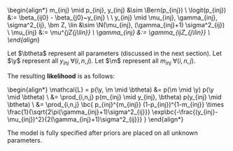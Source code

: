 \begin{align*}
  m_{inj} \mid p_{inj}, y_{inj} &\sim \Bern(p_{inj}) \\
  \logit(p_{inj}) &:= \beta_{ij0} - \beta_{j0}~y_{inj} \\
  \\
  y_{inj} \mid \mu_{inj}, \gamma_{inj}, \sigma^2_{ij}, \bm Z, \lin
  &\sim \N(\mu_{inj}, (\gamma_{inj}+1) \sigma^2_{ij}) \\
  \mu_{inj} &:= \mu^*_{jZ_{j\lin}} \\
  \gamma_{inj} &:= \gamma_{ijZ_{j\lin}} \\
\end{align*}

Let $\btheta$ represent all parameters (discussed in the next section).
Let $\y$ represent all $y_{inj} ~ \forall(i,n,j)$.
Let $\m$ represent all $m_{inj} ~ \forall(i,n,j)$.

The resulting **likelihood** is as follows:

\begin{align*}
\mathcal{L} = p(\y, \m \mid \btheta) &= p(\m \mid \y) p(\y \mid \btheta) \\
&= \prod_{i,n,j} p(m_{inj} \mid y_{inj}, \btheta) p(y_{inj} \mid \btheta) \\
&= \prod_{i,n,j} \bc{
  p_{inj}^{m_{inj}} (1-p_{inj})^{1-m_{inj}} \times 
   \frac{1}{\sqrt{2\pi(\gamma_{inj}+1)\sigma^2_{ij}}} \exp\bc{-\frac{(y_{inj}-\mu_{inj})^2}{2(\gamma_{inj}+1)\sigma^2_{ij}}}
}
\end{align*}

The model is fully specified after priors are placed on all unknown parameters.
